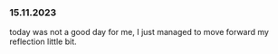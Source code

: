 ### 15.11.2023
today was not a good day for me, I just managed to move forward my reflection little bit.